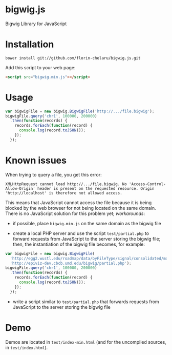 # bigwig.js
Bigwig Library for JavaScript

# Installation

`bower install git://github.com/florin-chelaru/bigwig.js.git`

Add this script to your web page: 

```html
<script src="bigwig.min.js"></script>
```

# Usage

```javascript
var bigwigFile = new bigwig.BigwigFile('http://.../file.bigwig');
bigwigFile.query('chr1', 100000, 200000)
  .then(function(records) {
    records.forEach(function(record) {
      console.log(record.toJSON());
    });
  });
```

# Known issues

When trying to query a file, you get this error:

`XMLHttpRequest cannot load http://.../file.bigwig. No 'Access-Control-Allow-Origin' header is present on the requested resource. Origin 'http://localhost' is therefore not allowed access.`

This means that JavaScript cannot access the file because it is being blocked by the web browser for not being located 
on the same domain. There is no JavaScript solution for this problem yet; *workarounds*:

* if possible, place `bigwig.min.js` on the same domain as the bigwig file

* create a local PHP server and use the script `test/partial.php` to forward requests from JavaScript to the server storing the bigwig file;
then, the instantiation of the bigwig file becomes, for example:

```javascript
var bigwigFile = new bigwig.BigwigFile(
  'http://egg2.wustl.edu/roadmap/data/byFileType/signal/consolidated/macs2signal/pval/E001-H3K4me1.pval.signal.bigwig',
  'http://epiviz-dev.cbcb.umd.edu/bigwig/partial.php');
bigwigFile.query('chr1', 100000, 200000)
  .then(function(records) {
    records.forEach(function(record) {
      console.log(record.toJSON());
    });
  });
```

* write a script similar to `test/partial.php` that forwards requests from JavaScript to the server storing the bigwig file

# Demo

Demos are located in `test/index-min.html` (and for the uncompiled sources, in `test/index.html`).
